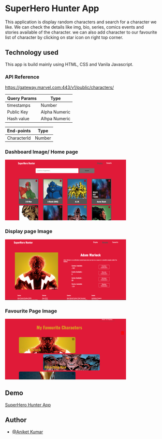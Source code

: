 # SuperHero Hunter App

This application is display random characters and search for a character we like. We can check the details like img, bio, series, comics events and stories available of the character. we can also add character to our favourite list of character by clicking on star icon on right top corner.

## Technology used
This app is build mainly using HTML, CSS and Vanila Javascript.

### API Reference

https://gateway.marvel.com:443/v1/public/characters/

| Query Params | Type   |
|--------------|--------|
| timestamps   | Number |
| Public Key   | Alpha Numeric |
| Hash value   | Alhpa Numeric |

| End-points  | Type   |
|------------ |--------|
| CharacterId | Number |

### Dashboard Image/ Home page
<img width="400" height="200" src="./static/Screenshot 2024-03-08 163426.png">

### Display page Image
<img width="400" height="200" src="./static/Screenshot 2024-03-08 164021.png">

### Favourite Page Image
<img width="400" height="200" src="./static/Screenshot 2024-03-08 164348.png">

## Demo
 [SuperHero Hunter App](https://adorable-youtiao-3915df.netlify.app/favouritecharacters)

## Author
- [@Aniket Kumar](https://github.com/aniket-kumar-30/SuperHero-Hunter)
